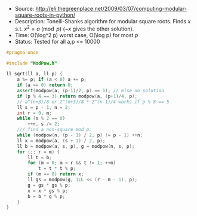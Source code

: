  * Source: http://eli.thegreenplace.net/2009/03/07/computing-modular-square-roots-in-python/
 * Description: Tonelli-Shanks algorithm for modular square roots. Finds $x$ s.t. $x^2 = a \pmod p$ ($-x$ gives the other solution).
 * Time: O(\log^2 p) worst case, O(\log p) for most $p$
 * Status: Tested for all a,p <= 10000
```cpp
#pragma once

#include "ModPow.h"

ll sqrt(ll a, ll p) {
	a %= p; if (a < 0) a += p;
	if (a == 0) return 0;
	assert(modpow(a, (p-1)/2, p) == 1); // else no solution
	if (p % 4 == 3) return modpow(a, (p+1)/4, p);
	// a^(n+3)/8 or 2^(n+3)/8 * 2^(n-1)/4 works if p % 8 == 5
	ll s = p - 1, n = 2;
	int r = 0, m;
	while (s % 2 == 0)
		++r, s /= 2;
	/// find a non-square mod p
	while (modpow(n, (p - 1) / 2, p) != p - 1) ++n;
	ll x = modpow(a, (s + 1) / 2, p);
	ll b = modpow(a, s, p), g = modpow(n, s, p);
	for (;; r = m) {
		ll t = b;
		for (m = 0; m < r && t != 1; ++m)
			t = t * t % p;
		if (m == 0) return x;
		ll gs = modpow(g, 1LL << (r - m - 1), p);
		g = gs * gs % p;
		x = x * gs % p;
		b = b * g % p;
	}
}
```